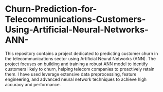 # Churn-Prediction-for-Telecommunications-Customers-Using-Artificial-Neural-Networks-ANN-

This repository contains a project dedicated to predicting customer churn in the telecommunications sector using Artificial Neural Networks (ANN). The project focuses on building and training a robust ANN model to identify customers likely to churn, helping telecom companies to proactively retain them. I have used leverage extensive data preprocessing, feature engineering, and advanced neural network techniques to achieve high accuracy and performance.
